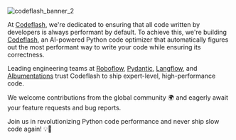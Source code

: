 
![codeflash_banner_2](https://github.com/user-attachments/assets/9871d5e8-6ef2-48d0-85cc-33d91f2f40ff)

At [Codeflash](https://www.codeflash.ai/), we're dedicated to ensuring that all code written by developers is always performant by default. To achieve this, we're building [Codeflash](https://github.com/codeflash-ai/codeflash/), an AI-powered Python code optimizer that automatically figures out the most performant way to write your code while ensuring its correctness.

Leading engineering teams at [Roboflow](https://github.com/roboflow/inference/pulls?q=is%3Apr+is%3Amerged+codeflash+author%3Amisrasaurabh1), [Pydantic](https://github.com/pydantic/pydantic/pulls?q=is%3Apr+author%3Amisrasaurabh1+is%3Amerged), [Langflow](https://github.com/langflow-ai/langflow/issues?q=state%3Aclosed%20is%3Apr%20author%3Amisrasaurabh1), and [Albumentations](https://github.com/albumentations-team/albumentations/issues?q=state%3Amerged%20is%3Apr%20author%3Akrrt7%20OR%20state%3Amerged%20is%3Apr%20author%3Aaseembits93%20) trust Codeflash to ship expert-level, high-performance code.

We welcome contributions from the global community 🌍 and eagerly await your feature requests and bug reports.

Join us in revolutionizing Python code performance and never ship slow code again! 💡🌟
